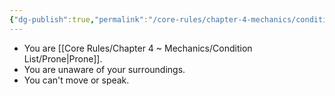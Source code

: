 ```yaml
---
{"dg-publish":true,"permalink":"/core-rules/chapter-4-mechanics/condition-list/unconscious/"}
---
```


- You are [[Core Rules/Chapter 4 ~ Mechanics/Condition List/Prone\|Prone]].
- You are unaware of your surroundings.
- You can't move or speak.